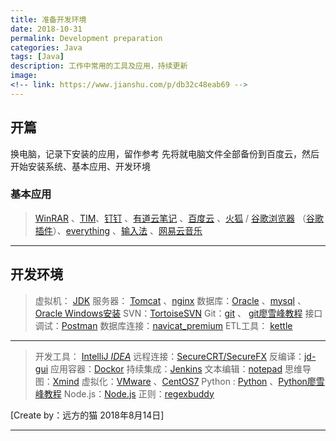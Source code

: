 ```yaml
---
title: 准备开发环境
date: 2018-10-31
permalink: Development preparation
categories: Java 
tags: [Java]
description: 工作中常用的工具及应用，持续更新
image: 
<!-- link: https://www.jianshu.com/p/db32c48eab69 -->
---
```

<p class="description"></p>


## 开篇 
换电脑，记录下安装的应用，留作参考
先将就电脑文件全部备份到百度云，然后开始安装系统、基本应用、开发环境
### **基本应用** 
> [WinRAR](http://www.winrar.com.cn/) 、[TIM](http://office.qq.com/download.html)、[钉钉](https://www.dingtalk.com/?source=2202&lwfrom=2017120202092064209309201) 、[有道云笔记](http://note.youdao.com/) 、[百度云]() 、[火狐](http://www.firefox.com.cn/) / [谷歌浏览器](https://pc.qq.com/detail/1/detail_2661.html) （[谷歌插件]()）、[everything](https://pc.qq.com/detail/1/detail_1061.html) 、[输入法](https://pinyin.sogou.com/) 、[网易云音乐](https://music.163.com/#/download)

<!-- more -->

---

## 开发环境
>虚拟机：      [JDK](https://www.jianshu.com/p/1d68f76d9b38) 
>服务器： [Tomcat](http://blog.51cto.com/freeloda/1299644) 、[nginx](https://github.com/aalansehaiyang/technology-talk/blob/master/web/Nginx.md)
>数据库：[Oracle](http://www.oracle.com/technetwork/cn/database/enterprise-edition/downloads/index.html) 、[mysql](https://www.mysql.com/downloads/) 、[Oracle Windows安装](https://www.jianshu.com/p/69cd985d7111)
>SVN：[TortoiseSVN](https://tortoisesvn.net/downloads.html)
>Git：[git](https://www.git-scm.com/download/)  、 [git廖雪峰教程](https://www.liaoxuefeng.com/wiki/0013739516305929606dd18361248578c67b8067c8c017b000)
>接口调试：[Postman](https://www.getpostman.com/)
>数据库连接：[navicat_premium](https://blog.csdn.net/MAOZEXIJR/article/details/77773860?locationNum=7&fps=1)
>ETL工具： [kettle](http://www.kettle.net.cn/)

---

>开发工具： [IntelliJ *IDEA*](http://www.baidu.com/link?url=AVgZmK7jFqgK1tIQYWx5fS9kcyi5n8BjjtJ_-NuEumK-9FvfUqzCSasGxEw_-x-JkV8LbS_JMBKwbjxzd3n7SFhTd4osDQEsT6_5XF0vtd_)
>远程连接：[SecureCRT/SecureFX](https://jingyan.baidu.com/article/c1a3101ea80badde656deb83.html)
>反编译：[jd-gui](http://www.softpedia.com/get/Programming/Debuggers-Decompilers-Dissasemblers/JD-GUI.shtml)
>应用容器：[Dockor](https://www.docker.com/get-started) 
>持续集成：[Jenkins](https://blog.csdn.net/qq_26848099/article/details/78901240)
>文本编辑：[notepad](https://notepad-plus-plus.org/)
>思维导图：[Xmind](https://www.xmind.cn/zen/)
>虚拟化：[VMware](https://www.vmware.com/cn.html) 、[CentOS7](https://www.centos.org/download/)
>Python : [Python](https://www.python.org/) 、[Python廖雪峰教程](https://www.liaoxuefeng.com/wiki/0014316089557264a6b348958f449949df42a6d3a2e542c000)
> Node.js：[Node.js](https://nodejs.org/zh-cn/)
> 正则：[regexbuddy](http://www.pc0359.cn/downinfo/41229.html)

[Create by：远方的猫  2018年8月14日]

<hr />

